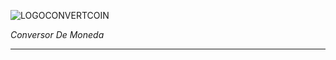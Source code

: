 ![LOGOCONVERTCOIN](https://user-images.githubusercontent.com/104738144/209450152-fdd84f86-a8b9-42de-92c9-5e105ab0a77d.png)

<em> Conversor De Moneda </em>
<hr>
